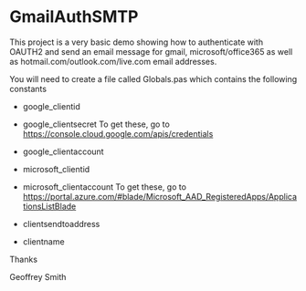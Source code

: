# GmailAuthSMTP
This project is a very basic demo showing how to authenticate with OAUTH2 and send an email message for gmail, microsoft/office365 as well as hotmail.com/outlook.com/live.com email addresses.

You will need to create a file called Globals.pas which contains the following constants

  * google_clientid
  * google_clientsecret
To get these, go to https://console.cloud.google.com/apis/credentials

  * google_clientaccount

  * microsoft_clientid
  * microsoft_clientaccount
To get these, go to https://portal.azure.com/#blade/Microsoft_AAD_RegisteredApps/ApplicationsListBlade

  * clientsendtoaddress
  * clientname


Thanks

Geoffrey Smith
